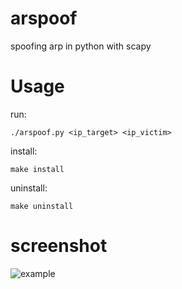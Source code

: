 # arspoof
spoofing arp in python with scapy

# Usage
run:
```
./arspoof.py <ip_target> <ip_victim>
```
install:
```
make install
```
uninstall:
```
make uninstall
```

# screenshot
![example](http://image.noelshack.com/fichiers/2018/03/5/1516383873-arspoof.png)
